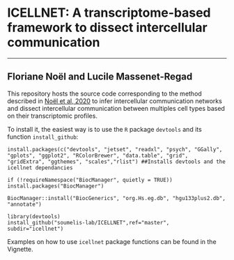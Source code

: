 # ICELLNET: A transcriptome-based framework to dissect intercellular communication
---
Floriane Noël and Lucile Massenet-Regad 
---

This repository hosts the source code corresponding to the method described in [Noël et al, 2020](https://www.biorxiv.org/content/10.1101/2020.03.05.976878v1) to infer intercellular communication networks and dissect intercellular communication between multiples cell types based on their transcriptomic profiles.

To install it, the easiest way is to use the `R` package `devtools` and its function `install_github`:

    install.packages(c("devtools", "jetset", "readxl", "psych", "GGally", "gplots", "ggplot2", "RColorBrewer", "data.table", "grid", "gridExtra", "ggthemes", "scales","rlist") ##Installs devtools and the icellnet dependancies

    if (!requireNamespace("BiocManager", quietly = TRUE))
    install.packages("BiocManager")

    BiocManager::install("BiocGenerics", "org.Hs.eg.db", "hgu133plus2.db", "annotate")
    
    library(devtools)
    install_github("soumelis-lab/ICELLNET",ref="master", subdir="icellnet")
    
Examples on how to use `icellnet` package functions can be found in the Vignette.
